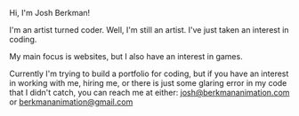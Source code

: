Hi, I'm Josh Berkman!

I'm an artist turned coder. Well, I'm still an artist. I've just taken an interest in coding.

My main focus is websites, but I also have an interest in games.

Currently I'm trying to build a portfolio for coding, but if you have an interest in working
with me, hiring me, or there is just some glaring error in my code that I didn't catch, you can 
reach me at either:
  josh@berkmananimation.com
  or
  berkmananimation@gmail.com
